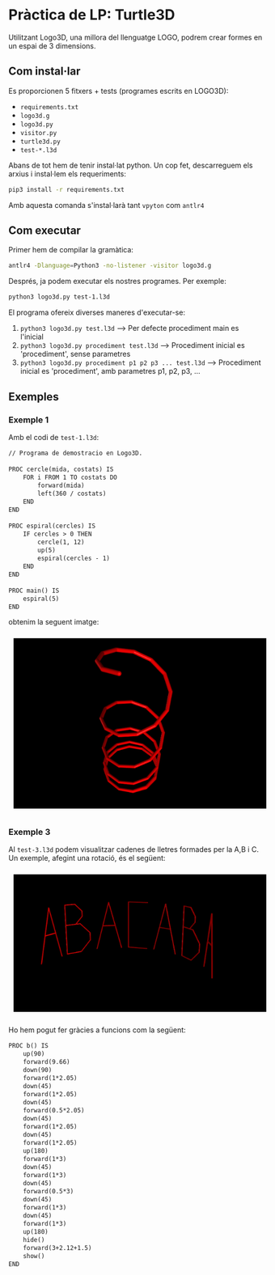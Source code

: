 # Pràctica de LP: Turtle3D

Utilitzant Logo3D, una millora del llenguatge LOGO, podrem crear formes en un espai de 3 dimensions.

## Com instal·lar

Es proporcionen 5 fitxers + tests (programes escrits en LOGO3D): 
 - `requirements.txt`
 - `logo3d.g`
 - `logo3d.py`
 - `visitor.py`
 - `turtle3d.py`
 - `test-*.l3d`

Abans de tot hem de tenir instal·lat python. Un cop fet, descarreguem els arxius i instal·lem els requeriments:

```bash
pip3 install -r requirements.txt
```

Amb aquesta comanda s'instal·larà tant `vpyton` com `antlr4`

## Com executar

Primer hem de compilar la gramàtica:
```bash
antlr4 -Dlanguage=Python3 -no-listener -visitor logo3d.g
```
Després, ja podem executar els nostres programes. Per exemple:
```bash
python3 logo3d.py test-1.l3d
```
El programa ofereix diverses maneres d'executar-se:
1.  ``python3 logo3d.py test.l3d`` --> Per defecte procediment main es l'inicial
2.  ``python3 logo3d.py procediment test.l3d`` --> Procediment inicial es 'procediment', sense parametres
3.  ``python3 logo3d.py procediment p1 p2 p3 ... test.l3d`` --> Procediment inicial es 'procediment', amb parametres p1, p2, p3, ...

## Exemples

### Exemple 1

Amb el codi de ``test-1.l3d``:

```
// Programa de demostracio en Logo3D.

PROC cercle(mida, costats) IS
    FOR i FROM 1 TO costats DO
        forward(mida)
        left(360 / costats)
    END
END

PROC espiral(cercles) IS
    IF cercles > 0 THEN
        cercle(1, 12)
        up(5)
        espiral(cercles - 1)
    END
END

PROC main() IS
    espiral(5)
END
```

obtenim la seguent imatge:
<p align="center">
  <img src="/test-1.png" width="500" title="exemple1" style="padding: 10px">
</p>

### Exemple 3

Al ``test-3.l3d`` podem visualitzar cadenes de lletres formades per la A,B i C. Un exemple, afegint una rotació, és el següent:
<p align="center">
  <img src="/test-3.png" width="500" title="exemple3" style="padding: 10px">
</p>

Ho hem pogut fer gràcies a funcions com la següent:
```
PROC b() IS
    up(90)
    forward(9.66)
    down(90)
    forward(1*2.05)
    down(45)
    forward(1*2.05)
    down(45)
    forward(0.5*2.05)
    down(45)
    forward(1*2.05)
    down(45)
    forward(1*2.05)
    up(180)
    forward(1*3)
    down(45)
    forward(1*3)
    down(45)
    forward(0.5*3)
    down(45)
    forward(1*3)
    down(45)
    forward(1*3)
    up(180)
    hide()
    forward(3+2.12+1.5)
    show()
END
```
